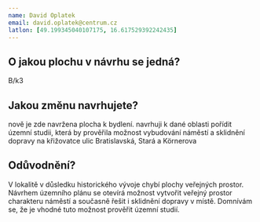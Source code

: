 ```yaml
---
name: David Oplatek
email: david.oplatek@centrum.cz
latlon: [49.199345040107175, 16.617529392242435]
---
```


## O jakou plochu v návrhu se jedná?

B/k3

## Jakou změnu navrhujete?

nově je zde navržena plocha k bydlení. navrhuji k dané oblasti pořídit územní studii, která by prověřila možnost vybudování náměstí a sklidnění dopravy na křižovatce ulic Bratislavská, Stará a Körnerova

## Odůvodnění?

V lokalitě v důsledku historického vývoje chybí plochy veřejných prostor. Návrhem územního plánu se otevírá možnost vytvořit veřejný prostor charakteru náměstí a současně řešit i sklidnění dopravy v místě. Domnívám se, že je vhodné tuto možnost prověřit územní studií.

